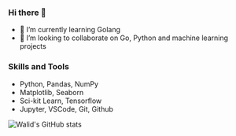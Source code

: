 ### Hi there 👋

<!--
**walidsi/walidsi** is a ✨ _special_ ✨ repository because its `README.md` (this file) appears on your GitHub profile.

Here are some ideas to get you started:

- 🔭 I’m currently working on ...
- 🌱 I’m currently learning ...
- 👯 I’m looking to collaborate on ...
- 🤔 I’m looking for help with ...
- 💬 Ask me about ...
- 📫 How to reach me: ...
- 😄 Pronouns: ...
- ⚡ Fun fact: ...
-->

- 🌱 I’m currently learning Golang
- 👯 I’m looking to collaborate on Go, Python and machine learning projects

### Skills and Tools
- Python, Pandas, NumPy
- Matplotlib, Seaborn
- Sci-kit Learn, Tensorflow
- Jupyter, VSCode, Git, Github


![Walid's GitHub stats](https://github-readme-stats.vercel.app/api?username=walidsi&show_icons=true&theme=tokyonight)
